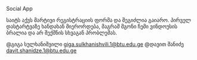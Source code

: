 Social App

საიტს აქვს მარტივი რეგისტრაციის ფორმა და შეგიძლია გაიარო.
პირველ დასტარტვაზე ხანდახან მიერორდება, მაგრამ მგონი ჩემი ვინდოუსის ბრალია და არ შექმნის სხვაგან პრობლემას.

@გიგა სულხანიშვილი giga.sulkhanishvili.1@btu.edu.ge
@დავით შანიძე davit.shanidze.1@btu.edu.ge
